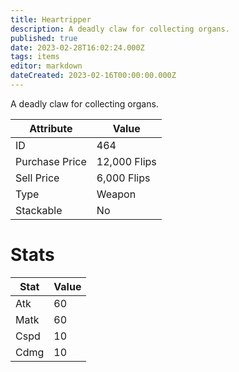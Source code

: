 ```yaml
---
title: Heartripper
description: A deadly claw for collecting organs.
published: true
date: 2023-02-28T16:02:24.000Z
tags: items
editor: markdown
dateCreated: 2023-02-16T00:00:00.000Z
---
```


A deadly claw for collecting organs.

|Attribute|Value|
|-|-|
|ID|464|
|Purchase Price|12,000 Flips|
|Sell Price|6,000 Flips|
|Type|Weapon|
|Stackable|No|

# Stats
|Stat|Value|
|-|-|
|Atk|60|
|Matk|60|
|Cspd|10|
|Cdmg|10|
